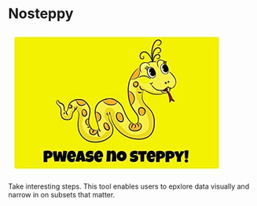 # Nosteppy

![Nosteppy Logo](nosteppy.jpg)

Take interesting steps.
This tool enables users to epxlore data visually and narrow in on subsets that matter.
